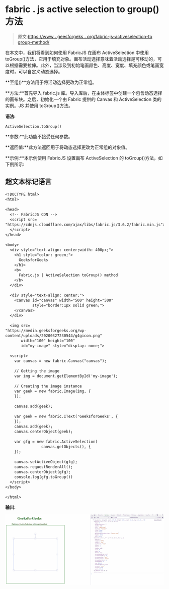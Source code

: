 # fabric . js active selection to group()方法

> 原文:[https://www . geesforgeks . org/fabric-js-activeselection-to group-method/](https://www.geeksforgeeks.org/fabric-js-activeselection-togroup-method/)

在本文中，我们将看到如何使用 FabricJS 在画布 ActiveSelection 中使用 toGroup()方法，它用于填充对象。画布活动选择意味着活动选择是可移动的，可以根据需要拉伸。此外，当涉及到初始笔画颜色、高度、宽度、填充颜色或笔画宽度时，可以自定义动态选择。

**至组()**方法用于将活动选择更改为正常组。

**方法:**首先导入 fabric.js 库。导入库后，在主体标签中创建一个包含动态选择的画布块。之后，初始化一个由 Fabric 提供的 Canvas 和 ActiveSelection 类的实例。JS 并使用 toGroup()方法。

**语法:**

```
ActiveSelection.toGroup()
```

**参数:**此功能不接受任何参数。

**返回值:**此方法返回用于将动态选择更改为正常组的对象值。

**示例:**本示例使用 FabricJS 设置画布 ActiveSelection 的 toGroup()方法，如下例所示:

## 超文本标记语言

```
<!DOCTYPE html>
<html>

<head>
  <!-- FabricJS CDN -->
  <script src=
"https://cdnjs.cloudflare.com/ajax/libs/fabric.js/3.6.2/fabric.min.js">
  </script>
</head>

<body>
  <div style="text-align: center;width: 400px;">
    <h1 style="color: green;">
      GeeksforGeeks
    </h1>
    <b>
      Fabric.js | ActiveSelection toGroup() method
    </b>
  </div>

  <div style="text-align: center;">
    <canvas id="canvas" width="500" height="500" 
            style="border:1px solid green;">
    </canvas>
  </div>

  <img src=
"https://media.geeksforgeeks.org/wp-content/uploads/20200327230544/g4gicon.png"   
       width="100" height="100"
       id="my-image" style="display: none;">

  <script>
    var canvas = new fabric.Canvas("canvas");

    // Getting the image 
    var img = document.getElementById('my-image');

    // Creating the image instance 
    var geek = new fabric.Image(img, {
    });

    canvas.add(geek);

    var geek = new fabric.IText('GeeksforGeeks', {
    });
    canvas.add(geek);
    canvas.centerObject(geek);

    var gfg = new fabric.ActiveSelection(
                canvas.getObjects(), {
    });

    canvas.setActiveObject(gfg);
    canvas.requestRenderAll();
    canvas.centerObject(gfg);
    console.log(gfg.toGroup()) 
  </script>
</body>

</html>
```

**输出:**

![](img/4b8e7f664653a16c22355d7fcc60fa62.png)